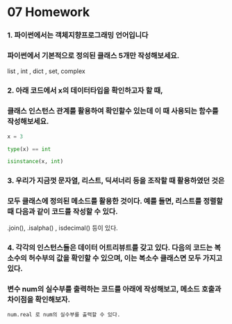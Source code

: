 # 07 Homework

### 1. 파이썬에서는 객체지향프로그래밍 언어입니다 

### 파이썬에서 기본적으로 정의된 클래스 5개만 작성해보세요.

list , int , dict , set, complex



### 2. 아래 코드에서 x의 데이터타입을 확인하고자 할 때,

### 클래스 인스턴스 관계를 활용하여 확인할수 있는데 이 때 사용되는 함수를 작성해보세요.

```python
x = 3
```

```python
type(x) == int
```

```python
isinstance(x, int)
```



### 3. 우리가 지금껏 문자열, 리스트, 딕셔너리 등을 조작할 때 활용하였던 것은

### 모두 클래스에 정의된 메소드를 활용한 것이다. 예를 들면, 리스트를 정렬할 때 다음과 같이 코드를 작성할 수 있다.

.join(), .isalpha() , isdecimal() 등이 있다.



### 4. 각각의 인스턴스들은 데이터 어트리뷰트를 갖고 있다. 다음의 코드는 복소수의 허수부의 값을 확인할 수 있으며, 이는 복소수 클래스면 모두 가지고 있다.

### 변수 num의 실수부를 출력하는 코드를 아래에 작성해보고, 메소드 호출과 차이점을 확인해보자.

```python
num.real 로 num의 실수부를 출력할 수 있다.
```


